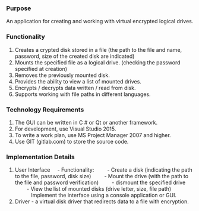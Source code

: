 ### Purpose

An application for creating and working with virtual encrypted logical drives.

### Functionality
1. Creates a crypted disk stored in a file (the path to the file and name, password, size of the created disk are indicated)
2. Mounts the specified file as a logical drive. (checking the password specified at creation)
3. Removes the previously mounted disk.
4. Provides the ability to view a list of mounted drives.
5. Encrypts / decrypts data written / read from disk.
6. Supports working with file paths in different languages.

### Technology Requirements
1. The GUI can be written in C # or Qt or another framework.
2. For development, use Visual Studio 2015.
3. To write a work plan, use MS Project Manager 2007 and higher.
4. Use GIT (gitlab.com) to store the source code.

### Implementation Details
1. User Interface
    - Functionality:
        - Create a disk (indicating the path to the file, password, disk size)
        - Mount the drive (with the path to the file and password verification)
        - dismount the specified drive
        - View the list of mounted disks (drive letter, size, file path)
        
           Implement the interface using a console application or GUI.
2. Driver - a virtual disk driver that redirects data to a file with encryption.
